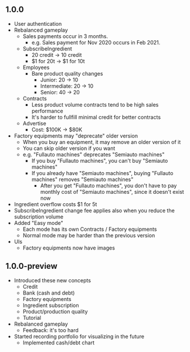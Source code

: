 ## 1.0.0

* User authentication
* Rebalanced gameplay
    * Sales payments occur in 3 months.
        * e.g. Sales payment for Nov 2020 occurs in Feb 2021.
    * SubscribeIngredient
        * 20 credit -> 10 credit
        * $1 for 20t -> $1 for 10t
    * Employees
        * Bare product quality changes
            * Junior: 20 -> 10
            * Intermediate: 20 -> 10
            * Senior: 40 -> 20
    * Contracts
        * Less product volume contracts tend to be high sales performance
        * It's harder to fullfill minimal credit for better contracts
    * Advertise
        * Cost: $100K -> $80K
* Factory equipments may "deprecate" older version
    * When you buy an equipment, it may remove an older version of it
    * You can skip older version if you want
    * e.g. "Fullauto machines" deprecates "Semiauto machines"
        * If you buy "Fullauto machines", you can't buy "Semiauto machines"
        * If you already have "Semiauto machines", buying "Fullauto machines" removes "Semiauto machines"
            * After you get "Fullauto machines", you don't have to pay monthly cost of "Semiauto machines", since it doesn't exist now
* Ingredient overflow costs $1 for 5t
* SubscribeIngredient change fee applies also when you reduce the subscription volume
* Added "Easy mode"
    * Each mode has its own Contracts / Factory equipments
    * Normal mode may be harder than the previous version
* UIs
    * Factory equipments now have images

## 1.0.0-preview

* Introduced these new concepts
    * Credit
    * Bank (cash and debt)
    * Factory equipments
    * Ingredient subscription
    * Product/production quality
    * Tutorial
* Rebalanced gameplay
    * Feedback: it's too hard
* Started recording portfolio for visualizing in the future
    * Implemented cash/debt chart
